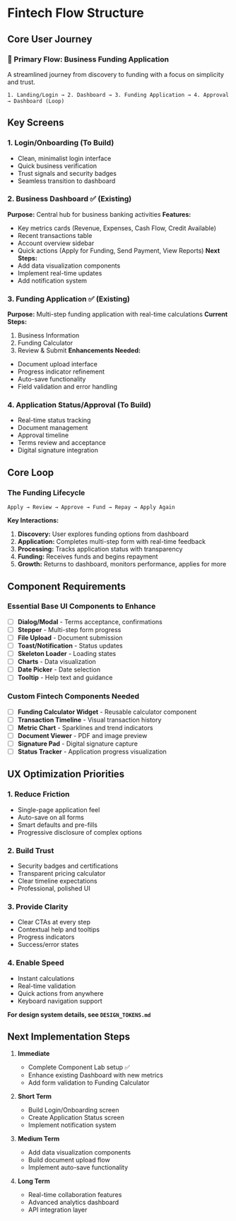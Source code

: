 # Fintech Flow Structure

## Core User Journey

### 🎯 Primary Flow: Business Funding Application
A streamlined journey from discovery to funding with a focus on simplicity and trust.

```
1. Landing/Login → 2. Dashboard → 3. Funding Application → 4. Approval → Dashboard (Loop)
```

## Key Screens

### 1. **Login/Onboarding** (To Build)
- Clean, minimalist login interface
- Quick business verification
- Trust signals and security badges
- Seamless transition to dashboard

### 2. **Business Dashboard** ✅ (Existing)
**Purpose:** Central hub for business banking activities
**Features:**
- Key metrics cards (Revenue, Expenses, Cash Flow, Credit Available)
- Recent transactions table
- Account overview sidebar
- Quick actions (Apply for Funding, Send Payment, View Reports)
**Next Steps:**
- Add data visualization components
- Implement real-time updates
- Add notification system

### 3. **Funding Application** ✅ (Existing)
**Purpose:** Multi-step funding application with real-time calculations
**Current Steps:**
1. Business Information
2. Funding Calculator
3. Review & Submit
**Enhancements Needed:**
- Document upload interface
- Progress indicator refinement
- Auto-save functionality
- Field validation and error handling

### 4. **Application Status/Approval** (To Build)
- Real-time status tracking
- Document management
- Approval timeline
- Terms review and acceptance
- Digital signature integration

## Core Loop

### The Funding Lifecycle
```
Apply → Review → Approve → Fund → Repay → Apply Again
```

**Key Interactions:**
1. **Discovery:** User explores funding options from dashboard
2. **Application:** Completes multi-step form with real-time feedback
3. **Processing:** Tracks application status with transparency
4. **Funding:** Receives funds and begins repayment
5. **Growth:** Returns to dashboard, monitors performance, applies for more

## Component Requirements

### Essential Base UI Components to Enhance
- [ ] **Dialog/Modal** - Terms acceptance, confirmations
- [ ] **Stepper** - Multi-step form progress
- [ ] **File Upload** - Document submission
- [ ] **Toast/Notification** - Status updates
- [ ] **Skeleton Loader** - Loading states
- [ ] **Charts** - Data visualization
- [ ] **Date Picker** - Date selection
- [ ] **Tooltip** - Help text and guidance

### Custom Fintech Components Needed
- [ ] **Funding Calculator Widget** - Reusable calculator component
- [ ] **Transaction Timeline** - Visual transaction history
- [ ] **Metric Chart** - Sparklines and trend indicators
- [ ] **Document Viewer** - PDF and image preview
- [ ] **Signature Pad** - Digital signature capture
- [ ] **Status Tracker** - Application progress visualization

## UX Optimization Priorities

### 1. **Reduce Friction**
- Single-page application feel
- Auto-save on all forms
- Smart defaults and pre-fills
- Progressive disclosure of complex options

### 2. **Build Trust**
- Security badges and certifications
- Transparent pricing calculator
- Clear timeline expectations
- Professional, polished UI

### 3. **Provide Clarity**
- Clear CTAs at every step
- Contextual help and tooltips
- Progress indicators
- Success/error states

### 4. **Enable Speed**
- Instant calculations
- Real-time validation
- Quick actions from anywhere
- Keyboard navigation support

**For design system details, see `DESIGN_TOKENS.md`**

## Next Implementation Steps

1. **Immediate**
   - Complete Component Lab setup ✅
   - Enhance existing Dashboard with new metrics
   - Add form validation to Funding Calculator

2. **Short Term**
   - Build Login/Onboarding screen
   - Create Application Status screen
   - Implement notification system

3. **Medium Term**
   - Add data visualization components
   - Build document upload flow
   - Implement auto-save functionality

4. **Long Term**
   - Real-time collaboration features
   - Advanced analytics dashboard
   - API integration layer